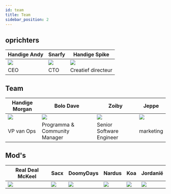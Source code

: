 ```yaml
---
id: team
title: Team
sidebar_position: 2
---
```


## oprichters

| Handige Andy            | Snarfy               | Handige Spike            |
| ----------------------- | -------------------- | ------------------------ |
| ![](/img/NiftyAndy.png) | ![](/img/snarfy.png) | ![](/img/NiftySpike.png) |
| CEO                     | CTO                  | Creatief directeur       |

## Team

| Handige Morgan            | Bolo Dave                     | Zoiby                    | Jeppe               |
| ------------------------- | ----------------------------- | ------------------------ | ------------------- |
| ![](/img/NiftyMorgan.png) | ![](/img/bolo.png)            | ![](/img/zoiby.png)      | ![](/img/jeppe.png) |
| VP van Ops                | Programma & Community Manager | Senior Software Engineer | marketing           |

## Mod's

| Real Deal McKeel       | Sacx               | DoomyDays           | Nardus             | Koa               | Jordanië             |
| ---------------------- | ------------------ | ------------------- | ------------------ | ----------------- | -------------------- |
| ![](/img/realdeal.png) | ![](/img/sacx.png) | ![](/img/doomy.png) | ![](/img/nard.png) | ![](/img/koa.png) | ![](/img/jordan.png) |
